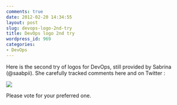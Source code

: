 ```yaml
---
comments: true
date: 2012-02-20 14:34:55
layout: post
slug: devops-logo-2nd-try
title: DevOps logo 2nd try
wordpress_id: 969
categories:
- DevOps
---
```


Here is the second try of logos for DevOps, still provided by Sabrina (@saabpii).
She carefully tracked comments here and on Twitter :

[![](http://blog.hgomez.net/wp-content/uploads/2012/02/logo_devops_v2.jpg)](http://blog.hgomez.net/wp-content/uploads/2012/02/logo_devops_v2.jpg)

Please vote for your preferred one.

